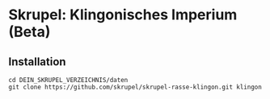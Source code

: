 # Skrupel: Klingonisches Imperium (Beta)

## Installation

    cd DEIN_SKRUPEL_VERZEICHNIS/daten
    git clone https://github.com/skrupel/skrupel-rasse-klingon.git klingon
